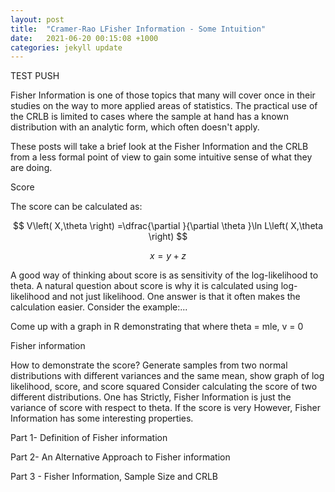 ```yaml
---
layout: post
title:  "Cramer-Rao LFisher Information - Some Intuition"
date:   2021-06-20 00:15:08 +1000
categories: jekyll update
---
```


TEST PUSH

Fisher Information is one of those topics that many will cover once in their studies on the way to more applied areas of statistics. The practical use of the CRLB is limited to cases where the sample at hand has a known distribution with an analytic form, which often doesn't apply.

These posts will take a brief look at the Fisher Information and the CRLB from a less formal point of view to gain some intuitive sense of what they are doing.

Score

The score can be calculated as:

$$ V\left( X,\theta \right) =\dfrac{\partial }{\partial \theta }\ln L\left( X,\theta \right) $$

$$ x=y+z $$

A good way of thinking about score is as sensitivity of the log-likelihood to theta. A natural question about score is why it is calculated using log-likelihood and not just likelihood. One answer is that it often makes the calculation easier. Consider the example:...

Come up with a graph in R
demonstrating that where theta = mle, v = 0

Fisher information

How to demonstrate the score?
Generate samples from two normal distributions with different variances and the same mean, show graph of
log likelihood, score, and score squared
Consider calculating the score of two different distributions. One has
Strictly, Fisher Information is just the variance of score with respect to theta. If the score is very
However, Fisher Information has some interesting properties.

Part 1- Definition of Fisher information

Part 2- An Alternative Approach to Fisher information

Part 3 - Fisher Information, Sample Size and CRLB
